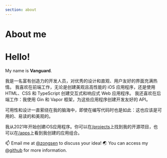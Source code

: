 ```yaml
---
section: about
---
```


# About me

# Hello! 
My name is **Vanguard**.

我是一名富有创造力的开发人员，对优秀的设计和直观、用户友好的界面充满热情。 我喜欢在前端工作，无论是创建美观且高性能的 iOS 应用程序，还是使用 HTML、CSS 和 TypeScript 创建交互式和响应式 Web 应用程序。 我还喜欢在后端工作：我使用 Gin 和 Vapor 框架，为这些应用程序创建开发友好的 API。

可用性和设计一直萦绕在我的脑海中，即使在编写代码时也是如此：这也应该是可用的、易读的和美观的。

我从2021年开始创建iOS应用程序。你可以在[/projects](/projects/)上找到我的开源项目，也可以在[/apps](/apps/)上看到我创建的应用组合。

 📫 Email me at [@zongsen](mailto:397829762@qq.com) to discuss your idea!
 🌏 You can access my [@github](https://github.com/zonggexu) for more information.
